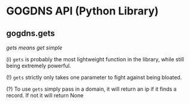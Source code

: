 # GOGDNS API (Python Library)

## gogdns.gets
*gets means get simple*

(i) `gets` is probably the most lightweight function in the library, while still being extremely powerful.

(!) `gets` strictly only takes one parameter to fight against being bloated.

(?) To use `gets` simply pass in a domain, it will return an ip if it finds a record. If not it will return None